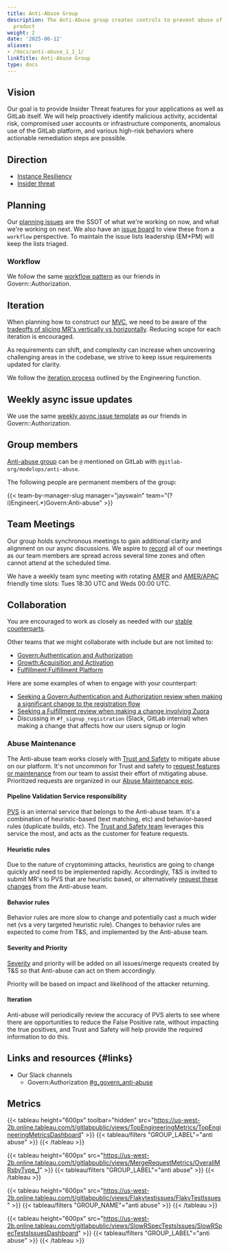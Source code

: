 ```yaml
---
title: Anti-Abuse Group
description: The Anti-Abuse group creates controls to prevent abuse of the GitLab
  product
weight: 2
date: '2025-06-12'
aliases:
- /docs/anti-abuse_1_1_1/
linkTitle: Anti-Abuse Group
type: docs
---
```


## Vision

Our goal is to provide Insider Threat features for your applications as well as GitLab itself. We will help proactively identify malicious activity, accidental risk, compromised user accounts or infrastructure components, anomalous use of the GitLab platform, and various high-risk behaviors where actionable remediation steps are possible.

## Direction

- [Instance Resiliency](https://about.gitlab.com/direction/software_supply_chain_security/#instance-resiliency)
- [Insider threat](https://about.gitlab.com/direction/software_supply_chain_security/#insider-threat)

## Planning

Our [planning issues](https://gitlab.com/gitlab-org/modelops/anti-abuse/team-tasks/-/issues/?sort=updated_desc&state=opened&label_name%5B%5D=Planning%20Issue) are the SSOT of what we're working on now, and what we're working on next. We also have an [issue board](https://gitlab.com/groups/gitlab-org/-/boards/4292845?not%5Bmilestone_title%5D=Backlog&label_name[]=group%3A%3Aanti-abuse&group_by=epic) to view these from a `workflow` perspective. To maintain the issue lists leadership (EM+PM) will keep the lists triaged.

### Workflow

We follow the same [workflow pattern](authorization.md#workflow) as our friends in Govern::Authorization.

## Iteration

When planning how to construct our [MVC](/handbook/values/#minimal-valuable-change-mvc), we need to be aware of the [tradeoffs of slicing MR's vertically vs horizontally](/handbook/engineering/workflow/iteration/#tradeoffs-between-horizontal-and-vertical-slicing). Reducing scope for each iteration is encouraged.

As requirements can shift, and complexity can increase when uncovering challenging areas in the codebase, we strive to keep issue requirements updated for clarity.

We follow the [iteration process](/handbook/engineering/development/principles/#iteration) outlined by the Engineering function.

## Weekly async issue updates

We use the same [weekly async issue template](authorization.md#weekly-async-issue-updates) as our friends in Govern::Authorization.

## Group members

 [Anti-abuse group](https://gitlab.com/groups/gitlab-org/software-supply-chain-security/authorization/) can be `@` mentioned on GitLab with `@gitlab-org/modelops/anti-abuse`.

The following people are permanent members of the group:

{{< team-by-manager-slug manager="jayswain" team="(?i)Engineer(.*)Govern:Anti-abuse" >}}

## Team Meetings

Our group holds synchronous meetings to gain additional clarity and alignment on our async discussions. We aspire to [record](/handbook/tools-and-tips/zoom/) all of our meetings as our team members are spread across several time zones and often cannot attend at the scheduled time.

We have a weekly team sync meeting with rotating [AMER](https://drive.google.com/drive/folders/1ZPjzqSaMslSQXe7ZA0IHK4gbCTv25MYC?usp=sharing) and [AMER/APAC](https://drive.google.com/drive/folders/1wLdWWi3f6Aho6E2m4Xbhv1Nuoy_ZSC1e?usp=sharing) friendly time slots: Tues 18:30 UTC and Weds 00:00 UTC.

## Collaboration

You are encouraged to work as closely as needed with our [stable counterparts](/handbook/product/categories/#software-supply-chain-security-stage).

Other teams that we might collaborate with include but are not limited to:

- [Govern:Authentication and Authorization](/handbook/engineering/development/sec/software-supply-chain-security/authentication-and-authorization/)
- [Growth:Acquisition and Activation](/handbook/engineering/development/growth/)
- [Fulfillment:Fulfillment Platform](/handbook/engineering/development/fulfillment/fulfillment-platform/#team-members)

Here are some examples of when to engage with your counterpart:

- [Seeking a Govern:Authentication and Authorization review when making a significant change to the registration flow](https://gitlab.com/gitlab-org/gitlab/-/merge_requests/99193#note_1120182366)
- [Seeking a Fulfillment review when making a change involving Zuora](https://gitlab.com/gitlab-org/gitlab/-/merge_requests/96994#note_1089045221)
- Discussing in `#f_signup_registration` (Slack, GitLab internal) when making a change that affects how our users signup or login

### Abuse Maintenance

The Anti-abuse team works closely with [Trust and Safety](/handbook/security/security-operations/trustandsafety/) to mitigate abuse on our platform. It's not uncommon for Trust and safety to [request features or maintenance](https://gitlab.com/gitlab-org/modelops/anti-abuse/team-tasks/-/issues/new?issuable_template=abuse_maintenance) from our team to assist their effort of mitigating abuse. Prioritized requests are organized in our [Abuse Maintenance epic](https://gitlab.com/groups/gitlab-org/-/issues/?sort=updated_desc&state=opened&label_name%5B%5D=group%3A%3Aanti-abuse&or%5Blabel_name%5D%5B%5D=workflow%3A%3Aready%20for%20development&or%5Blabel_name%5D%5B%5D=workflow%3A%3Ain%20dev&or%5Blabel_name%5D%5B%5D=workflow%3A%3Ascheduling&epic_id=773187&first_page_size=20).

#### Pipeline Validation Service responsibility

[PVS](https://gitlab.com/gitlab-org/modelops/anti-abuse/pipeline-validation-service) is an internal service that belongs to the Anti-abuse team. It's a combination of heuristic-based (text matching, etc) and behavior-based rules (duplicate builds, etc). The [Trust and Safety team](/handbook/security/security-operations/trustandsafety/) leverages this service the most, and acts as the customer for feature requests.

#### Heuristic rules

Due to the nature of cryptomining attacks, heuristics are going to change quickly and need to be implemented rapidly. Accordingly, T&S is invited to submit MR's to PVS that are heuristic based, or alternatively [request these changes](https://gitlab.com/gitlab-org/modelops/anti-abuse/pipeline-validation-service/-/issues/new?issuable_template=pvs_miss) from the Anti-abuse team.

#### Behavior rules

Behavior rules are more slow to change and potentially cast a much wider net (vs a very targeted heuristic rule). Changes to behavior rules are expected to come from T&S, and implemented by the Anti-abuse team.

#### Severity and Priority

[Severity](/handbook/security/#severity-and-priority-labels-on-security-issues) and priority will be added on all issues/merge requests created by T&S so that Anti-abuse can act on them accordingly.

Priority will be based on impact and likelihood of the attacker returning.

#### Iteration

Anti-abuse will periodically review the accuracy of PVS alerts to see where there are opportunities to reduce the False Positive rate, without impacting the true positives, and Trust and Safety will help provide the required information to do this.

## Links and resources {#links}

- Our Slack channels
  - Govern:Authorization [#g_govern_anti-abuse](https://gitlab.enterprise.slack.com/archives/C03EH5HCLPR)

## Metrics

{{< tableau height="600px" toolbar="hidden" src="https://us-west-2b.online.tableau.com/t/gitlabpublic/views/TopEngineeringMetrics/TopEngineeringMetricsDashboard" >}}
  {{< tableau/filters "GROUP_LABEL"="anti abuse" >}}
{{< /tableau >}}

{{< tableau height="600px" src="https://us-west-2b.online.tableau.com/t/gitlabpublic/views/MergeRequestMetrics/OverallMRsbyType_1" >}}
  {{< tableau/filters "GROUP_LABEL"="anti abuse" >}}
{{< /tableau >}}

{{< tableau height="600px" src="https://us-west-2b.online.tableau.com/t/gitlabpublic/views/Flakytestissues/FlakyTestIssues" >}}
  {{< tableau/filters "GROUP_NAME"="anti abuse" >}}
{{< /tableau >}}

{{< tableau height="600px" src="https://us-west-2b.online.tableau.com/t/gitlabpublic/views/SlowRSpecTestsIssues/SlowRSpecTestsIssuesDashboard" >}}
  {{< tableau/filters "GROUP_LABEL"="anti abuse" >}}
{{< /tableau >}}
